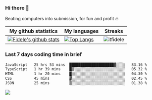 ### Hi there 👋
<p>Beating computers into submission, for fun and profit 🔥</p>

|My github statistics|My languages|Streaks|
|-|-|-|
|[![Fidele's github stats](https://github-readme-stats.vercel.app/api?username=itfidele&count_private=true&show_icons=true&theme=dark&hide_title=true)](https://github.com/itfidele)|[![Top Langs](https://github-readme-stats.vercel.app/api/top-langs/?username=itfidele&show_icons=true&langs_count=10&theme=dark&layout=compact&hide_title=true)](https://github.com/itfidele)|![itfidele](https://github-readme-streak-stats.herokuapp.com/?user=itfidele&theme=dark)

### Last 7 days coding time in brief
<!--START_SECTION:waka-->

```txt
JavaScript   25 hrs 53 mins  ████████████████████▓░░░░   83.16 %
TypeScript   1 hr 39 mins    █▒░░░░░░░░░░░░░░░░░░░░░░░   05.32 %
HTML         1 hr 20 mins    █░░░░░░░░░░░░░░░░░░░░░░░░   04.30 %
CSS          45 mins         ▓░░░░░░░░░░░░░░░░░░░░░░░░   02.45 %
JSON         25 mins         ▒░░░░░░░░░░░░░░░░░░░░░░░░   01.38 %
```

<!--END_SECTION:waka-->

![](https://komarev.com/ghpvc/?username=itfidele)
